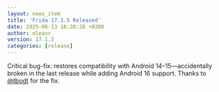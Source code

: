 ```yaml
---
layout: news_item
title: 'Frida 17.1.5 Released'
date: 2025-06-13 16:28:28 +0200
author: oleavr
version: 17.1.5
categories: [release]
---
```


Critical bug-fix: restores compatibility with Android 14–15—accidentally broken
in the last release while adding Android 16 support. Thanks to
[@tbodt](https://mastodon.social/@tbodt) for the fix.
